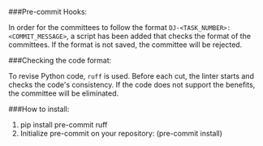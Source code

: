 ###Pre-commit Hooks:

In order for the committees to follow the format `DJ-<TASK_NUMBER>: <COMMIT_MESSAGE>`, a script has been added that checks the format of the committees. If the format is not saved, the committee will be rejected.


###Checking the code format:

To revise Python code, `ruff` is used. Before each cut, the linter starts and checks the code's consistency. If the code does not support the benefits, the committee will be eliminated.


###How to install:

1. pip install pre-commit ruff
2. Initialize pre-commit on your repository: (pre-commit install)

